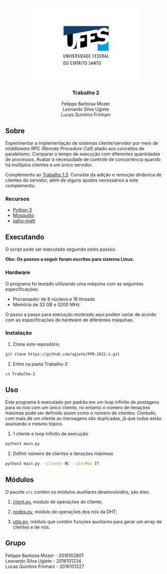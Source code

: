 <!-- PROJECT LOGO -->
<br />
<p align="center">
  <img src="../images/logo.png" alt="UFES" width="340" height="240">

  <h3 align="center">Trabalho 2</h3>

  <p align="center">
    Felippe Barbosa Mozer
    <br />
    Leonardo Silva Ugiete
    <br />
    Lucas Quintino Frinhani
    <br />
  </p>
</p>

## Sobre

Experimentar a implementação de sistemas cliente/servidor por meio de _middleware_ RPC _(Remote Procedure Call)_ aliado aos conceitos de paralelismo. Comparar o tempo de execução com diferentes quantidades de processos. Avaliar a necessidade de controle de concorrência quando há múltiplos clientes e um único servidor.

Complemento ao [Trabalho 1.3](https://github.com/ugiete/PPD-2021-1/tree/master/Trabalho-1.3). Consiste da adição e remoção dinâmica de clientes do servidor, além de alguns ajustes necessários a este complemento.

### Recursos

* [Python 3](https://www.python.org/about/)
* [Mosquitto](https://mosquitto.org/)
* [paho-mqtt](https://www.eclipse.org/paho/index.php?page=clients/python/docs/index.php)

## Executando

O script pode ser executado seguindo estes passos:

**Obs: Os passos a seguir foram escritos para sistema Linux.**

### Hardware

O programa foi testado utilizando uma máquina com as seguintes especificações:

* Processador de 8 núcleos e 16 threads
* Memória de 32 GB e 3200 MHz

O passo a passo para execução mostrado aqui podem variar de acordo com as especificações de hardware de diferentes máquinas.

### Instalação

1. Clone este repositório
  ```sh
  git clone https://github.com/ugiete/PPD-2021-1.git
  ```
2. Entre na pasta Trabalho-2
  ```sh
  cd Trabalho-2
  ```

## Uso

Este programa é executado por padrão em um loop infinito de postagens para os nós com um único cliente, no entanto o número de iterações máximas pode ser definido assim como o número de clientes. Contudo, com mais de um cliente as mensagens são duplicadas, já que todos estão assinando o mesmo tópico.

1. 1 cliente e loop infinito de execução
  ```sh
  python3 main.py
  ```
2. Definir número de clientes e iterações máximas
  ```sh
  python3 main.py --clients NC --iterMax IT
  ```

## Módulos

O pacote `src` contém os módulos auxiliares desenvolvidos, são eles:

1. [client.py](https://github.com/ugiete/PPD-2021-1/blob/master/Trabalho-1.2/src/client.py), módulo de operações do cliente;

2. [nodes.py](https://github.com/ugiete/PPD-2021-1/blob/master/Trabalho-1.2/src/nodes.py), módulo de operações dos nós da DHT;

3. [utils.py](https://github.com/ugiete/PPD-2021-1/blob/master/Trabalho-1.2/src/utils.py), módulo que contém funções auxiliares para gerar um array de clientes e de nós.

## Grupo

Felippe Barbosa Mozer - 2016102801  
Leonardo Silva Ugiete - 2016101234  
Lucas Quintino Frinhani - 2016101227